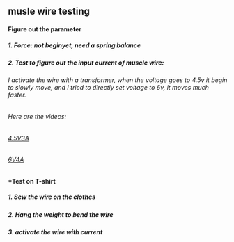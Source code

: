 ## musle wire testing

#### Figure out the parameter
##### 1. Force: not beginyet, need a spring balance

##### 2. Test to figure out the input current of muscle wire: 
###### I activate the wire with a transformer, when the voltage goes to 4.5v it begin to slowly move, and I tried to directly set voltage to 6v, it moves much faster.
###### Here are the videos:
###### [4.5V3A](https://github.com/danqian/mechatronic-2019/blob/master/Final%20Project/muscle%20wire%20test/video/4.5V3A.mp4)
###### [6V4A](https://github.com/danqian/mechatronic-2019/blob/master/Final%20Project/muscle%20wire%20test/video/6V4A.mp4)

#### *Test on T-shirt
##### 1. Sew the wire on the clothes
##### 2. Hang the weight to bend the wire
##### 3. activate the wire with current

